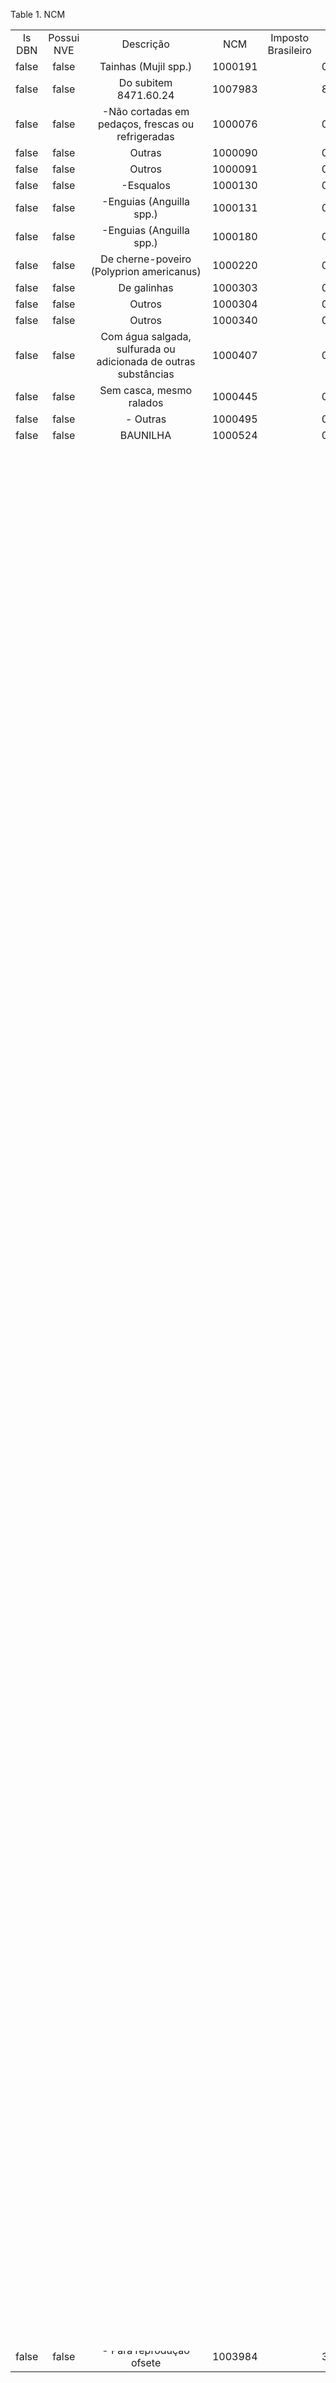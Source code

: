 <div id="d399517e1" class="table">

<div class="table-title">

Table 1. NCM

</div>

<div class="table-contents">

|        |            |                                                                                                                   |         |                    |                |
| :----: | :--------: | :---------------------------------------------------------------------------------------------------------------: | :-----: | :----------------: | :------------: |
| Is DBN | Possui NVE |                                                     Descrição                                                     |   NCM   | Imposto Brasileiro | Chave de Busca |
| false  |   false    |                                               Tainhas (Mujil spp.)                                                | 1000191 |                    |   0303.79.43   |
| false  |   false    |                                               Do subitem 8471.60.24                                               | 1007983 |                    |   8471.49.34   |
| false  |   false    |                                \-Não cortadas em pedaços, frescas ou refrigeradas                                 | 1000076 |                    |   0207.32.00   |
| false  |   false    |                                                      Outras                                                       | 1000090 |                    |   0209.00.29   |
| false  |   false    |                                                      Outros                                                       | 1000091 |                    |   0209.00.90   |
| false  |   false    |                                                    \-Esqualos                                                     | 1000130 |                    |   0302.65.00   |
| false  |   false    |                                             \-Enguias (Anguilla spp.)                                             | 1000131 |                    |   0302.66.00   |
| false  |   false    |                                             \-Enguias (Anguilla spp.)                                             | 1000180 |                    |   0303.76.00   |
| false  |   false    |                                     De cherne-poveiro (Polyprion americanus)                                      | 1000220 |                    |   0304.20.40   |
| false  |   false    |                                                    De galinhas                                                    | 1000303 |                    |   0407.00.11   |
| false  |   false    |                                                      Outros                                                       | 1000304 |                    |   0407.00.19   |
| false  |   false    |                                                      Outros                                                       | 1000340 |                    |   0511.99.90   |
| false  |   false    |                          Com água salgada, sulfurada ou adicionada de outras substâncias                          | 1000407 |                    |   0711.30.10   |
| false  |   false    |                                             Sem casca, mesmo ralados                                              | 1000445 |                    |   0801.11.10   |
| false  |   false    |                                                     \- Outras                                                     | 1000495 |                    |   0810.90.00   |
| false  |   false    |                                                     BAUNILHA                                                      | 1000524 |                    |   0905.00.00   |
| false  |   false    |                                                  Para semeadura                                                   | 1000544 |                    |   1001.10.10   |
| false  |   false    |                                                  Para semeadura                                                   | 1000611 |                    |   1201.00.10   |
| false  |   false    |                                                       Outra                                                       | 1000612 |                    |   1201.00.90   |
| false  |   false    |                                              \-de fléolo dos prados                                               | 1000649 |                    |   1209.26.00   |
| false  |   false    |                                                     \-Outros                                                      | 1000703 |                    |   1404.90.00   |
| false  |   false    |                                                      Outros                                                       | 1000754 |                    |   1515.29.90   |
| false  |   false    |                                            \-Caviar e seus sucedâneos                                             | 1000801 |                    |   1604.30.00   |
| false  |   false    |                                                 Extrato de malte                                                  | 1000847 |                    |   1901.90.10   |
| false  |   false    |                          \-Outros produtos hortícolas e misturas de produtos hortícolas                           | 1000887 |                    |   2005.90.00   |
| false  |   false    |                                             Complementos alimentares                                              | 1000959 |                    |   2106.90.30   |
| false  |   false    |                                                     \- Outras                                                     | 1000967 |                    |   2202.90.00   |
| false  |   false    |                                                    Sal de mesa                                                    | 1001046 |                    |   2501.00.20   |
| false  |   false    | \-Em bruto ou em fragmentos irregulares, incluída a pedra-pomes triturada (cascalho de pedra-pomes ou “bimskies”) | 1001076 |                    |   2513.11.00   |
| false  |   false    |                                                      \-Outra                                                      | 1001077 |                    |   2513.19.00   |
| false  |   false    |                                                      Outros                                                       | 1001116 |                    |   2524.00.19   |
| false  |   false    |                                             Cinzas de origem vegetal                                              | 1001187 |                    |   2621.90.10   |
| false  |   false    |                                                      Coques                                                       | 1001196 |                    |   2704.00.10   |
| false  |   false    |                                                      Outras                                                       | 1001215 |                    |   2710.11.29   |
| false  |   false    |                                               Cianeto de hidrogênio                                               | 1001308 |                    |   2811.19.50   |
| false  |   false    |                                                     \-Outros                                                      | 1001316 |                    |   2811.29.00   |
| false  |   false    |                                                     \-Outros                                                      | 1001368 |                    |   2824.90.00   |
| false  |   false    |                                                    Periodatos                                                     | 1001454 |                    |   2829.90.40   |
| false  |   false    |                                                   Polissulfetos                                                   | 1001466 |                    |   2830.90.20   |
| false  |   false    |                                               Pirofosfato de zinco                                                | 1001531 |                    |   2835.39.30   |
| false  |   false    |                                                    De magnésio                                                    | 1001578 |                    |   2841.10.20   |
| false  |   false    |                                                    De bismuto                                                     | 1001579 |                    |   2841.10.30   |
| false  |   false    |                                                    Cobalto 60                                                     | 1001633 |                    |   2844.40.20   |
| false  |   false    |                                           Cloroetano (cloreto de etila)                                           | 1001689 |                    |   2903.11.20   |
| false  |   false    |                                              Cloroeptafluorpropanos                                               | 1001723 |                    |   2903.45.47   |
| false  |   false    |                                                   Nitropropanos                                                   | 1001782 |                    |   2904.20.20   |
| false  |   false    |                                     Tetraidrolinalol (3,7-dimetiloctan-3-ol)                                      | 1001827 |                    |   2905.19.94   |
| false  |   false    |                                                      Outros                                                       | 1001887 |                    |   2908.10.90   |
| false  |   false    |                                                      Outros                                                       | 1001889 |                    |   2908.20.90   |
| false  |   false    |                                                     Dieldrin                                                      | 1001946 |                    |   2910.90.20   |
| false  |   false    |                                                     Diacetila                                                     | 1001985 |                    |   2914.19.23   |
| false  |   false    |                                                   Pseudoiononas                                                   | 1001988 |                    |   2914.19.40   |
| false  |   false    |                                 Diacetato de etilenoglicol (diacetato de etileno)                                 | 1002048 |                    |   2915.39.63   |
| false  |   false    |                                                 Oleato de manitol                                                 | 1002097 |                    |   2916.15.11   |
| false  |   false    |                                               Sebacato de dibutila                                                | 1002136 |                    |   2917.13.22   |
| false  |   false    |                                                      Outros                                                       | 1002205 |                    |   2918.90.19   |
| false  |   false    |                                                  Metil Paration                                                   | 1002226 |                    |   2920.10.20   |
| false  |   false    |                                              Mucato de isometepteno                                               | 1002282 |                    |   2921.19.93   |
| false  |   false    |                                        Diaminotoluenos (toluilenodiaminas)                                        | 1002332 |                    |   2921.51.12   |
| false  |   false    |                                          Aminoantraquinonas e seus sais                                           | 1002388 |                    |   2922.39.10   |
| false  |   false    |                                                  Fluoroacetamida                                                  | 1002436 |                    |   2924.19.23   |
| false  |   false    |                                                    Talidomida                                                     | 1002488 |                    |   2925.19.10   |
| false  |   false    |                                          Isocianato de 3,4-diclorofenila                                          | 1002537 |                    |   2929.10.30   |
| false  |   false    |                                                      Forato                                                       | 1002588 |                    |   2930.90.51   |
| false  |   false    |                                           Hidróxido de trifenilestanho                                            | 1002631 |                    |   2931.00.44   |
| false  |   false    |                                     Óxido de fembutatin (óxido de fenbutatin)                                     | 1002632 |                    |   2931.00.45   |
| false  |   false    |                                             Cloridrato de amiodarona                                              | 1002680 |                    |   2932.99.91   |
| false  |   false    |                                            Cloridrato de difenoxilato                                             | 1002726 |                    |   2933.33.42   |
| false  |   false    |                                               Dicloreto de paraquat                                               | 1002775 |                    |   2933.39.84   |
| false  |   false    |                                                   Trimetoprima                                                    | 1002829 |                    |   2933.59.41   |
| false  |   false    |                                                     Oxazepam                                                      | 1002884 |                    |   2933.91.64   |
| false  |   false    |                                                     Pinazepam                                                     | 1002886 |                    |   2933.91.71   |
| false  |   false    |                                                     Fentiazac                                                     | 1002930 |                    |   2934.10.10   |
| false  |   false    |                                             Cloridrato de tiazolidina                                             | 1002931 |                    |   2934.10.20   |
| false  |   false    |                                                      Tiofeno                                                      | 1002981 |                    |   2934.99.41   |
| false  |   false    |                                                   Menotropinas                                                    | 1003065 |                    |   2937.19.40   |
| false  |   false    |                                                   Alilestrenol                                                    | 1003087 |                    |   2937.23.51   |
| false  |   false    |                                                      Outros                                                       | 1003166 |                    |   2939.91.19   |
| false  |   false    |                                                     Maltitol                                                      | 1003186 |                    |   2940.00.93   |
| false  |   false    |                                Embonato de espiramicina (pamoato de espiramicina)                                 | 1003231 |                    |   2941.90.51   |
| false  |   false    |                                               Nistatina e seus sais                                               | 1003233 |                    |   2941.90.61   |
| false  |   false    |                                     Interferon beta; peg interferon alfa-2-a                                      | 1003272 |                    |   3002.10.36   |
| false  |   false    |                                             Levodopa; alfa-metildopa                                              | 1003373 |                    |   3003.39.93   |
| false  |   false    |                                    Granisetron; tropisetrona ou seu cloridrato                                    | 1003381 |                    |   3003.40.50   |
| false  |   false    |                              Medicamento c/outs.tiocompostos organ.etc.exc.em doses                               | 1003428 |                    |   3003.90.69   |
| false  |   false    |                                            Hormônios corticosteróides                                             | 1003486 |                    |   3004.32.10   |
| false  |   false    |                                                      Outros                                                       | 1003488 |                    |   3004.32.90   |
| false  |   false    |                                    Pilocarpina, seu nitrato ou seu cloridrato                                     | 1003523 |                    |   3004.40.20   |
| false  |   false    |                                                 De polidiexanona                                                  | 1003608 |                    |   3006.10.11   |
| false  |   false    |                                           \-Desperdícios farmacêuticos                                            | 1003629 |                    |   3006.80.00   |
| false  |   false    |             Com teor de pentóxido de fósforo (P2O5) superior a 22 % mas não superior a 45 %, em peso              | 1003646 |                    |   3103.10.20   |
| false  |   false    |                                                      Outros                                                       | 1003716 |                    |   3206.11.19   |
| false  |   false    |                                           Indutos utilizados em pintura                                           | 1003766 |                    |   3214.10.20   |
| false  |   false    |                              Agua destilada aromat.e sol.aquosa de oleos essenciais                               | 1003798 |                    |   3301.90.30   |
| false  |   false    |                                       \-De linhita modificada quimicamente                                        | 1003859 |                    |   3404.10.00   |
| false  |   false    |                                Foguetes e cartuchos contra o granizo e semelhantes                                | 1003924 |                    |   3604.90.10   |
| false  |   false    |                                                      Outros                                                       | 1003962 |                    |   3702.51.90   |
| false  |   false    |                                         \-De largura não superior a 16mm                                          | 1003973 |                    |   3702.91.00   |
| false  |   false    |                                                     \-Outros                                                      | 1004015 |                    |   3805.90.00   |
| false  |   false    |                                             \- Para reprodução ofsete                                             | 1003984 |                    |   3705.10.00   |

</div>

</div>
